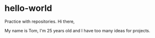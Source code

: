 # hello-world
Practice with repositories.
Hi there,

My name is Tom, I'm 25 years old and I have too many ideas for projects.
